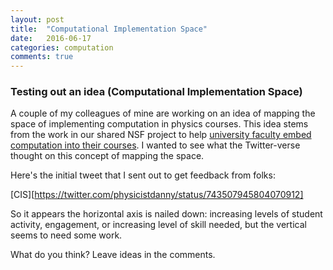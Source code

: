 ```yaml
---
layout: post
title:  "Computational Implementation Space"
date:   2016-06-17
categories: computation
comments: true
---
```


### Testing out an idea (Computational Implementation Space)

A couple of my colleagues of mine are working on an idea of mapping the space of implementing computation in physics courses. This idea stems from the work in our shared NSF project to help [university faculty embed computation into their courses][fdw]. I wanted to see what the Twitter-verse thought on this concept of mapping the space.

Here's the initial tweet that I sent out to get feedback from folks:

[CIS][https://twitter.com/physicistdanny/status/743507945804070912]

So it appears the horizontal axis is nailed down: increasing levels of student activity, engagement, or increasing level of skill needed, but the vertical seems to need some work. 

What do you think? Leave ideas in the comments.

[fdw]: https://gopicup.org/upcoming_events/2016-faculty-development-workshop/